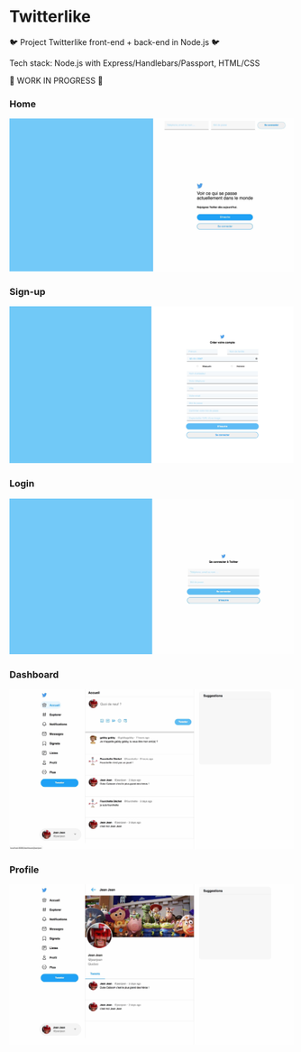 # Twitterlike

:bird: Project Twitterlike front-end + back-end in Node.js :bird:

Tech stack: Node.js with Express/Handlebars/Passport, HTML/CSS 

:construction: WORK IN PROGRESS :construction:

### Home
![Home](/public/images/screens/twitterlike_home.jpg)

### Sign-up
![Modal](/public/images/screens/twitterlike_signup.jpg)

### Login
![Genres](/public/images/screens/twitterlike_login.jpg)

### Dashboard
![Genres](/public/images/screens/twitterlike_dashboard.jpg)

### Profile
![Genres](/public/images/screens/twitterlike_profile.jpg)